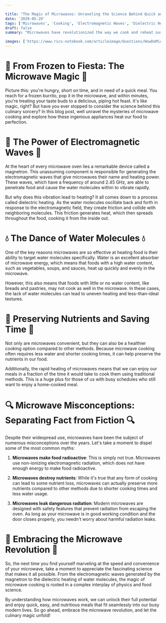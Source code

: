 ```yaml
---

title: "The Magic of Microwaves: Unraveling the Science Behind Quick and Easy Meals"
date: '2020-05-29'
tags: ['Microwaves', 'Cooking', 'Electromagnetic Waves', 'Dielectric Heating', 'Food Science','Questions']
draft: false
summary: "Microwaves have revolutionized the way we cook and reheat our food, offering a quick and convenient solution for our busy lives. But have you ever stopped to wonder how these magical appliances actually work? In this blog post, we delve into the fascinating science behind microwave cooking and uncover the secrets of this culinary marvel."

images: ['https://www.rics-notebook.com/articleimage/Questions/HowDoMicrowavesWork.webp']
---
```


# 🌮 From Frozen to Fiesta: The Microwave Magic 🌮

Picture this: you're hungry, short on time, and in need of a quick meal. You reach for a frozen burrito, pop it in the microwave, and within minutes, you're treating your taste buds to a delicious, piping hot feast. It's like magic, right? But have you ever stopped to consider the science behind this culinary sorcery? In this blog post, well unravel the mysteries of microwave cooking and explore how these ingenious appliances heat our food to perfection.

# 📡 The Power of Electromagnetic Waves 📡

At the heart of every microwave oven lies a remarkable device called a magnetron. This unassuming component is responsible for generating the electromagnetic waves that give microwaves their name and heating power. These waves, which have a frequency of around 2.45 GHz, are able to penetrate food and cause the water molecules within to vibrate rapidly.

But why does this vibration lead to heating? It all comes down to a process called dielectric heating. As the water molecules oscillate back and forth in response to the electromagnetic field, they create friction and collide with neighboring molecules. This friction generates heat, which then spreads throughout the food, cooking it from the inside out.

# 💧 The Dance of Water Molecules 💧

One of the key reasons microwaves are so effective at heating food is their ability to target water molecules specifically. Water is an excellent absorber of microwave energy, which means that foods with a high water content, such as vegetables, soups, and sauces, heat up quickly and evenly in the microwave.

However, this also means that foods with little or no water content, like breads and pastries, may not cook as well in the microwave. In these cases, the lack of water molecules can lead to uneven heating and less-than-ideal textures.

# 🥗 Preserving Nutrients and Saving Time 🥗

Not only are microwaves convenient, but they can also be a healthier cooking option compared to other methods. Because microwave cooking often requires less water and shorter cooking times, it can help preserve the nutrients in our food.

Additionally, the rapid heating of microwaves means that we can enjoy our meals in a fraction of the time it would take to cook them using traditional methods. This is a huge plus for those of us with busy schedules who still want to enjoy a home-cooked meal.

# 🔍 Microwave Misconceptions: Separating Fact from Fiction 🔍

Despite their widespread use, microwaves have been the subject of numerous misconceptions over the years. Let's take a moment to dispel some of the most common myths:

1. **Microwaves make food radioactive**: This is simply not true. Microwaves use non-ionizing electromagnetic radiation, which does not have enough energy to make food radioactive.

2. **Microwaves destroy nutrients**: While it's true that any form of cooking can lead to some nutrient loss, microwaves can actually preserve more nutrients compared to other methods due to shorter cooking times and less water usage.

3. **Microwaves leak dangerous radiation**: Modern microwaves are designed with safety features that prevent radiation from escaping the oven. As long as your microwave is in good working condition and the door closes properly, you needn't worry about harmful radiation leaks.

# 🎉 Embracing the Microwave Revolution 🎉

So, the next time you find yourself marveling at the speed and convenience of your microwave, take a moment to appreciate the fascinating science that makes it all possible. From the electromagnetic waves generated by the magnetron to the dielectric heating of water molecules, the magic of microwave cooking is rooted in a complex interplay of physics and food science.

By understanding how microwaves work, we can unlock their full potential and enjoy quick, easy, and nutritious meals that fit seamlessly into our busy modern lives. So go ahead, embrace the microwave revolution, and let the culinary magic unfold!